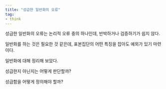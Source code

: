 ```yaml
---
title: "성급한 일반화의 오류"
tag:
- think
---
```


성급한 일반화의 오류는 논리적 오류 중의 하나인데, 반박하거나 검증하기가 쉽지 않다.

일반화를 하는 것은 필요한 것 같은데, 표본집단의 어떤 특징을 잡아도 예외가 있기 마련이다.

일반화에 대해 정리해 보았다.

성급한지 아닌지는 어떻게 판단할까?

성급함을 어떻게 정의해야 할까?

